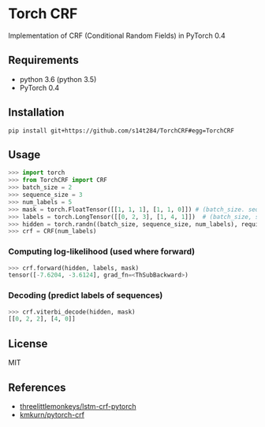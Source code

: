 # Torch CRF

Implementation of CRF (Conditional Random Fields) in PyTorch 0.4

## Requirements

- python 3.6 (python 3.5)
- PyTorch 0.4

## Installation

    pip install git+https://github.com/s14t284/TorchCRF#egg=TorchCRF

## Usage

```python
>>> import torch
>>> from TorchCRF import CRF
>>> batch_size = 2
>>> sequence_size = 3
>>> num_labels = 5
>>> mask = torch.FloatTensor([[1, 1, 1], [1, 1, 0]]) # (batch_size. sequence_size)
>>> labels = torch.LongTensor([[0, 2, 3], [1, 4, 1]])  # (batch_size, sequence_size)
>>> hidden = torch.randn((batch_size, sequence_size, num_labels), requires_grad=True)
>>> crf = CRF(num_labels)
```

### Computing log-likelihood (used where forward)

```python
>>> crf.forward(hidden, labels, mask)
tensor([-7.6204, -3.6124], grad_fn=<ThSubBackward>)
```

### Decoding (predict labels of sequences)

```python
>>> crf.viterbi_decode(hidden, mask)
[[0, 2, 2], [4, 0]]
```

## License

MIT

## References

- [threelittlemonkeys/lstm-crf-pytorch](https://github.com/threelittlemonkeys/lstm-crf-pytorch)
- [kmkurn/pytorch-crf](https://github.com/kmkurn/pytorch-crf)

